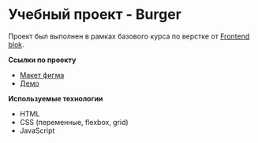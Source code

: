 # Учебный проект - Burger
Проект был выполнен в рамках базового курса по верстке от  [Frontend blok](https://frontendBlok.com/).

**Ссылки по проекту**
- [Макет фигма](https://www.figma.com/design/yY6mGWEgRBtw0KwYZKeqVd/Burgers-Menu-Responsive-(Copy)?node-id=0-1&t=NjcA8Pe3rwrcca0c-1)
- [Демо](https://yulia19889988.github.io/FrontendBlok-Module01-Burger/)

**Используемые технологии**
- HTML
- CSS (переменные, flexbox, grid)
- JavaScript